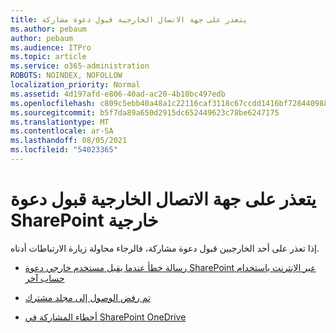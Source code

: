```yaml
---
title: يتعذر على جهة الاتصال الخارجية قبول دعوة مشاركة
ms.author: pebaum
author: pebaum
ms.audience: ITPro
ms.topic: article
ms.service: o365-administration
ROBOTS: NOINDEX, NOFOLLOW
localization_priority: Normal
ms.assetid: 4d197afd-e806-40ad-ac20-4b10bc497edb
ms.openlocfilehash: c809c5ebb40a48a1c22116caf3118c67ccdd1416bf7284409886ed0c96250410
ms.sourcegitcommit: b5f7da89a650d2915dc652449623c78be6247175
ms.translationtype: MT
ms.contentlocale: ar-SA
ms.lasthandoff: 08/05/2021
ms.locfileid: "54023365"
---
```

# <a name="external-contact-is-unable-to-accept-a-sharepoint-invitation"></a>يتعذر على جهة الاتصال الخارجية قبول دعوة SharePoint خارجية

إذا تعذر على أحد الخارجيين قبول دعوة مشاركة، فالرجاء محاولة زيارة الارتباطات أدناه.

- [رسالة خطأ عندما يقبل مستخدم خارجي دعوة SharePoint عبر الإنترنت باستخدام حساب آخر](https://docs.microsoft.com/sharepoint/support/sharing-and-permissions/error-when-external-user-accepts-an-invitation-by-using-another-account)

- [تم رفض الوصول إلى مجلد مشترك](https://docs.microsoft.com/sharepoint/support/sharing-and-permissions/cannot-access-shared-folder)

- [أخطاء المشاركة في SharePoint OneDrive](https://docs.microsoft.com/sharepoint/sharepoint-onedrive-error-message)

